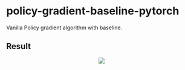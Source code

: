 # policy-gradient-baseline-pytorch
Vanilla Policy gradient algorithm with baseline. 

## Result
<p align="center">
  <img src="results/cartpole_resule.jpg"/>
</p>

